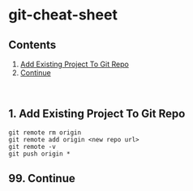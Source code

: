 # git-cheat-sheet

<h2 id="table-of-contents">Contents</h2>
  <ol>
    <li><a href="#1"> Add Existing Project To Git Repo </a></li>
    <li><a href="#99"> Continue </a></li>
    <!--<li><a href="#handbook"> User handbook</a></li> -->
  </ol>
<br>

<h2 id="1"> 1. Add Existing Project To Git Repo</h2>

```
git remote rm origin
git remote add origin <new repo url>
git remote -v
git push origin *
```

<h2 id="99"> 99. Continue</h2>
